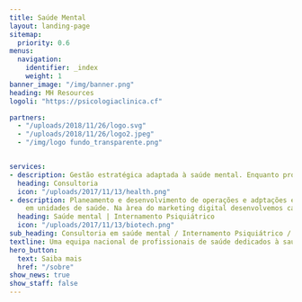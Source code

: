 ```yaml
---
title: Saúde Mental
layout: landing-page
sitemap:
  priority: 0.6
menus:
  navigation:
    identifier: _index
    weight: 1
banner_image: "/img/banner.png"
heading: MH Resources
logoli: "https://psicologiaclinica.cf"

partners:
  - "/uploads/2018/11/26/logo.svg"
  - "/uploads/2018/11/26/logo2.jpeg"  
  - "/img/logo fundo_transparente.png"


services:
- description: Gestão estratégica adaptada à saúde mental. Enquanto profissional de saúde temos para si um serviço de consultoria à medida das suas necessidades. Podemos ajudar na divulgação do seu serviço fazendo-o chegar às pessoas que mais poderiam benificiar da sua oferta. Temos acordos com profissionais na área de saúde mental (Psiquiatras, Psicólogos, Enfermeiros) em várias zonas do país, com diferentes sub-especialidades de intervenção, podendo desta forma responder a várias necessidades.
  heading: Consultoria
  icon: "/uploads/2017/11/13/health.png"
- description: Planeamento e desenvolvimento de operações e adptações estratégicas
    em unidades de saúde. Na àrea do marketing digital desenvolvemos campanhas altamente segmentadas, para um público alvo específico, para aumentar a sua presença online. Ajudamos na criação do seu website, redes sociais, newsletter e optimização de websites(SEO) .
  heading: Saúde mental | Internamento Psiquiátrico
  icon: "/uploads/2017/11/13/biotech.png"
sub_heading: Consultoria em saúde mental / Internamento Psiquiátrico / Psiquiatria / Psicologia
textline: Uma equipa nacional de profissionais de saúde dedicados à saúde mental. Ajudamos utentes e familiares de utentes de serviços de saúde mental a encontrarem uma resposta à medida das suas necessidades. Fale com um dos nossos especialistas e obtenha a ajuda que precisa para encontrar a melhor solução para o seu problema.
hero_button:
  text: Saiba mais
  href: "/sobre"
show_news: true
show_staff: false
---
```

